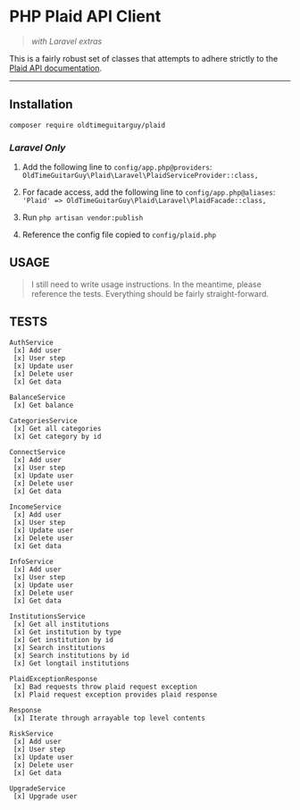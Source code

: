 PHP Plaid API Client
=====================
> _with Laravel extras_

This is a fairly robust set of classes that attempts to adhere strictly to the [Plaid API documentation](https://plaid.com/docs/api).

-------------------------

Installation
-------------

`composer require oldtimeguitarguy/plaid`

### _Laravel Only_

1. Add the following line to `config/app.php@providers`: `OldTimeGuitarGuy\Plaid\Laravel\PlaidServiceProvider::class,`

2. For facade access, add the following line to `config/app.php@aliases`: `'Plaid' => OldTimeGuitarGuy\Plaid\Laravel\PlaidFacade::class,`

3. Run `php artisan vendor:publish`

4. Reference the config file copied to `config/plaid.php`

USAGE
------

> I still need to write usage instructions. In the meantime, please reference the tests.
> Everything should be fairly straight-forward.

TESTS
------
```
AuthService
 [x] Add user
 [x] User step
 [x] Update user
 [x] Delete user
 [x] Get data

BalanceService
 [x] Get balance

CategoriesService
 [x] Get all categories
 [x] Get category by id

ConnectService
 [x] Add user
 [x] User step
 [x] Update user
 [x] Delete user
 [x] Get data

IncomeService
 [x] Add user
 [x] User step
 [x] Update user
 [x] Delete user
 [x] Get data

InfoService
 [x] Add user
 [x] User step
 [x] Update user
 [x] Delete user
 [x] Get data

InstitutionsService
 [x] Get all institutions
 [x] Get institution by type
 [x] Get institution by id
 [x] Search institutions
 [x] Search institutions by id
 [x] Get longtail institutions

PlaidExceptionResponse
 [x] Bad requests throw plaid request exception
 [x] Plaid request exception provides plaid response

Response
 [x] Iterate through arrayable top level contents

RiskService
 [x] Add user
 [x] User step
 [x] Update user
 [x] Delete user
 [x] Get data

UpgradeService
 [x] Upgrade user
```
